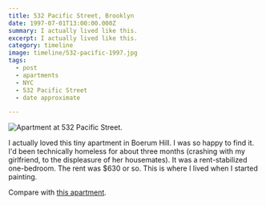 ```yaml
---
title: 532 Pacific Street, Brooklyn
date: 1997-07-01T13:00:00.000Z
summary: I actually lived like this.
excerpt: I actually lived like this.
category: timeline
image: timeline/532-pacific-1997.jpg
tags:
  - post
  - apartments
  - NYC
  - 532 Pacific Street
  - date approximate

---
```


![Apartment at 532 Pacific Street.](/static/img/timeline/532-pacific-1997.jpg "Apartment at 532 Pacific Street.")

I actually loved this tiny apartment in Boerum Hill. I was so happy to find it. I'd been technically homeless for about three months (crashing with my girlfriend, to the displeasure of her housemates). It was a rent-stabilized one-bedroom. The rent was $630 or so.  This is where I lived when I started painting.

Compare with [this apartment](/timeline/315-tricou-interior/).